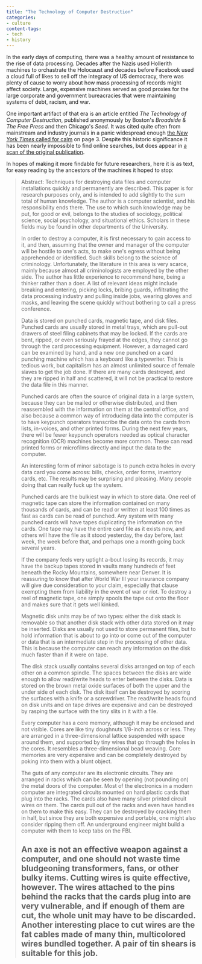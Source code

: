 ```yaml
---
title: "The Technology of Computer Destruction"
categories:
- culture
content-tags:
- tech
- history
---
```


In the early days of computing, there was a healthy amount of resistance to the rise of data processing. Decades after the Nazis used Hollerith machines to orchastrate the Holocaust and decades before Facebook used a cloud full of likes to sell off the integracy of US democracy, there was plenty of cause to worry about how mass processing of records might affect society. Large, expensive machines served as good proxies for the large corporate and government bureacracies that were maintaining systems of debt, racism, and war.

One important artifact of that era is an article entitled _The Technology of Computer Destruction_, published anonymously by Boston's _Broadside & The Free Press_ and then Chicago's _Seed_. It was cited quite often from mainstream and industry journals in a panic widespread enough [the _New York Times_ called for calm](https://www.nytimes.com/1971/05/09/archives/computer-scare-talk-sabotage-fears-of-experts-discounted.html) on page 3. Despite this historic significance it has been nearly impossible to find online searches, but does appear in [a scan of the original publication](https://credo.library.umass.edu/view/full/mums1014-v08-n26-i001).

In hopes of making it more findable for future researchers, here it is as text, for easy reading by the ancestors of the machines it hoped to stop:

> Abstract: Techniques for destroying data files and computer installations quickly and permanently are described. This paper is for research purposes only, and is intended to add slightly to the sum total of human knowledge. The author is a computer scientist, and his responsibility ends there. The use to which such knowledge may be put, for good or evil, belongs to the studies of sociology, political science, social psychology, and situational ethics. Scholars in these fields may be found in other departments of the University.
>
> In order to destroy a computer, it is first necessary to gain access to it, and then, assuming that the owner and manager of the computer will be hostile to one's acts, to make one's egress without being apprehended or identified. Such skills belong to the science of criminology. Unfortunately, the literature in this area is very scarce, mainly because almost all criminologists are employed by the other side. The author has little experience to recommend here, being a thinker rather than a doer. A list of relevant ideas might include breaking and entering, picking locks, bribing guards, infiltrating the data processing industry and pulling inside jobs, wearing gloves and masks, and leaving the scene quickly without bothering to call a press conference.
>
> Data is stored on punched cards, magnetic tape, and disk files. Punched cards are usually stored in metal trays, which are pull-out drawers of steel filing cabinets that may be locked. If the cards are bent, ripped, or even seriously frayed at the edges, they cannot go through the card processing equipment. However, a damaged card can be examined by hand, and a new one punched on a card punching machine which has a keyboard like a typewriter. This is tedious work, but capitalism has an almost unlimited source of female slaves to get the job done. If there are many cards destroyed, and they are ripped in half and scattered, it will not be practical to restore the data file in this manner.
>
> Punched cards are often the source of original data in a large system, because they can be mailed or otherwise distributed, and then reassembled with the information on them at the central office, and also because a common way of introducing data into the computer is to have keypunch operators transcribe the data onto the cards from lists, in-voices, and other printed forms. During the next few years, there will be fewer keypunch operators needed as optical character recognition (OCR) machines become more common. These can read printed forms or microfilms directly and input the data to the computer.
>
> An interesting form of minor sabotage is to punch extra holes in every data card you come across: bills, checks, order forms, inventory cards, etc. The results may be surprising and pleasing. Many people doing that can really fuck up the system.
>
> Punched cards are the bulkiest way in which to store data. One reel of magnetic tape can store the information contained on many thousands of cards, and can be read or written at least 100 times as fast as cards can be read of punched. Any system with many punched cards will have tapes duplicating the information on the cards. One tape may have the entire card file as it exists now, and others will have the file as it stood yesterday, the day before, last week, the week before that, and perhaps one a month going back several years.
>
> If the company feels very uptight a-bout losing its records, it may have the backup tapes stored in vaults many hundreds of feet beneath the Rocky Mountains, somewhere near Denver. It is reassuring to know that after World War Ill your insurance company will give due consideration to your claim, especially that clause exempting them from liability in the event of war or riot. To destroy a reel of magnetic tape, one simply spools the tape out onto the floor and makes sure that it gets well kinked.
>
> Magnetic disk units may be of two types: either the disk stack is removable so that another disk stack with other data stored on it may be inserted. Disks are usually not used to store permanent files, but to hold information that is about to go into or come out of the computer or data that is an intermediate step in the processing of other data. This is because the computer can reach any information on the disk much faster than if it were on tape.
>
> The disk stack usually contains several disks arranged on top of each other on a common spindle. The spaces between the disks are wide enough to allow read/write heads to enter between the disks. Data is stored on the brown metal oxide surfaces of both the upper and the under side of each disk. The disk itself can be destroyed by scoring the surfaces with a knife or a screwdriver. The read/write heads found on disk units and on tape drives are expensive and can be destroyed by rasping the surface with the tiny slits in it with a file.
>
> Every computer has a core memory, although it may be enclosed and not visible. Cores are like tiny doughnuts 1/8-inch across or less. They are arranged in a three-dimensional lattice suspended with space around them, and supported by tiny wires that go through the holes in the cores. It resembles a three-dimensional bead weaving. Core memories are very expensive and can be completely destroyed by poking into them with a blunt object.
>
> The guts of any computer are its electronic circuits. They are arranged in racks which can be seen by opening (not pounding on) the metal doors of the computer. Most of the electronics in a modern computer are integrated circuits mounted on hard plastic cards that plug into the racks. The cards also have many silver printed circuit wires on them. The cards pull out of the racks and even have handles on them to make this easy. They can be destroyed by cracking them in half, but since they are both expensive and portable, one might also consider ripping them off. An underground engineer might build a computer with them to keep tabs on the FBI.
>
> An axe is not an effective weapon against a computer, and one should not waste time bludgeoning transformers, fans, or other bulky items. Cutting wires is quite effective, however. The wires attached to the pins behind the racks that the cards plug into are very vulnerable, and if enough of them are cut, the whole unit may have to be discarded. Another interesting place to cut wires are the fat cables made of many thin, multicolored wires bundled together. A pair of tin shears is suitable for this job.
> --
